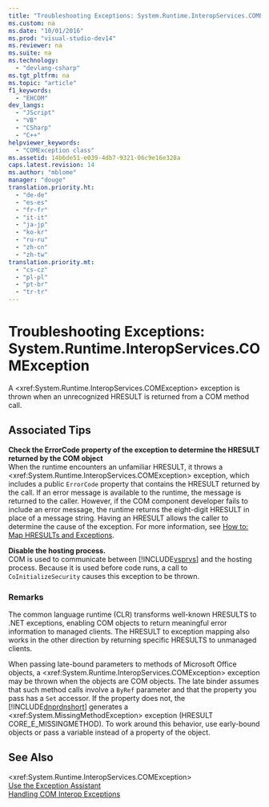 ```yaml
---
title: "Troubleshooting Exceptions: System.Runtime.InteropServices.COMException"
ms.custom: na
ms.date: "10/01/2016"
ms.prod: "visual-studio-dev14"
ms.reviewer: na
ms.suite: na
ms.technology: 
  - "devlang-csharp"
ms.tgt_pltfrm: na
ms.topic: "article"
f1_keywords: 
  - "EHCOM"
dev_langs: 
  - "JScript"
  - "VB"
  - "CSharp"
  - "C++"
helpviewer_keywords: 
  - "COMException class"
ms.assetid: 14b6de51-e039-4db7-9321-06c9e16e328a
caps.latest.revision: 14
ms.author: "mblome"
manager: "douge"
translation.priority.ht: 
  - "de-de"
  - "es-es"
  - "fr-fr"
  - "it-it"
  - "ja-jp"
  - "ko-kr"
  - "ru-ru"
  - "zh-cn"
  - "zh-tw"
translation.priority.mt: 
  - "cs-cz"
  - "pl-pl"
  - "pt-br"
  - "tr-tr"
---
```

# Troubleshooting Exceptions: System.Runtime.InteropServices.COMException
A \<xref:System.Runtime.InteropServices.COMException> exception is thrown when an unrecognized HRESULT is returned from a COM method call.  
  
## Associated Tips  
 **Check the ErrorCode property of the exception to determine the HRESULT returned by the COM object**  
 When the runtime encounters an unfamiliar HRESULT, it throws a \<xref:System.Runtime.InteropServices.COMException> exception, which includes a public `ErrorCode` property that contains the HRESULT returned by the call. If an error message is available to the runtime, the message is returned to the caller. However, if the COM component developer fails to include an error message, the runtime returns the eight-digit HRESULT in place of a message string. Having an HRESULT allows the caller to determine the cause of the exception. For more information, see [How to: Map HRESULTs and Exceptions](../Topic/How%20to:%20Map%20HRESULTs%20and%20Exceptions.md).  
  
 **Disable the hosting process.**  
 COM is used to communicate between [!INCLUDE[vsprvs](../dv_TeamTestALM/includes/vsprvs_md.md)] and the hosting process. Because it is used before code runs, a call to `CoInitializeSecurity` causes this exception to be thrown.  
  
### Remarks  
 The common language runtime (CLR) transforms well-known HRESULTS to .NET exceptions, enabling COM objects to return meaningful error information to managed clients. The HRESULT to exception mapping also works in the other direction by returning specific HRESULTS to unmanaged clients.  
  
 When passing late-bound parameters to methods of Microsoft Office objects, a \<xref:System.Runtime.InteropServices.COMException> exception may be thrown when the objects are COM objects. The late binder assumes that such method calls involve a `ByRef` parameter and that the property you pass has a `Set` accessor. If the property does not, the [!INCLUDE[dnprdnshort](../VS_debugger/includes/dnprdnshort_md.md)] generates a \<xref:System.MissingMethodException> exception (HRESULT CORE_E_MISSINGMETHOD). To work around this behavior, use early-bound objects or pass a variable instead of a property of the object.  
  
## See Also  
 \<xref:System.Runtime.InteropServices.COMException>   
 [Use the Exception Assistant](../Topic/How%20to:%20Use%20the%20Exception%20Assistant.md)   
 [Handling COM Interop Exceptions](../Topic/Handling%20COM%20Interop%20Exceptions.md)